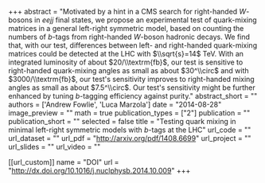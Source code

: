 
+++
abstract = "Motivated by a hint in a CMS search for right-handed $W$-bosons in $eejj$ final states, we propose an experimental test of quark-mixing matrices in a general left-right symmetric model, based on counting the numbers of $b$-tags from right-handed $W$-boson hadronic decays. We find that, with our test, differences between left- and right-handed quark-mixing matrices could be detected at the LHC with $\\sqrt{s}=14$ TeV. With an integrated luminosity of about $20/\\textrm{fb}$, our test is sensitive to right-handed quark-mixing angles as small as about $30^\\circ$ and with $3000/\\textrm{fb}$, our test's sensitivity improves to right-handed mixing angles as small as about $7.5^\\circ$. Our test's sensitivity might be further enhanced by tuning $b$-tagging efficiency against purity."
abstract_short = ""
authors = ['Andrew Fowlie', 'Luca Marzola']
date = "2014-08-28"
image_preview = ""
math = true
publication_types = ["2"]
publication = ""
publication_short = ""
selected = false
title = "Testing quark mixing in minimal left-right symmetric models with  $b$-tags at the LHC"
url_code = ""
url_dataset = ""
url_pdf = "http://arxiv.org/pdf/1408.6699"
url_project = ""
url_slides = ""
url_video = ""

[[url_custom]]
name = "DOI"
url = "http://dx.doi.org/10.1016/j.nuclphysb.2014.10.009"
+++

